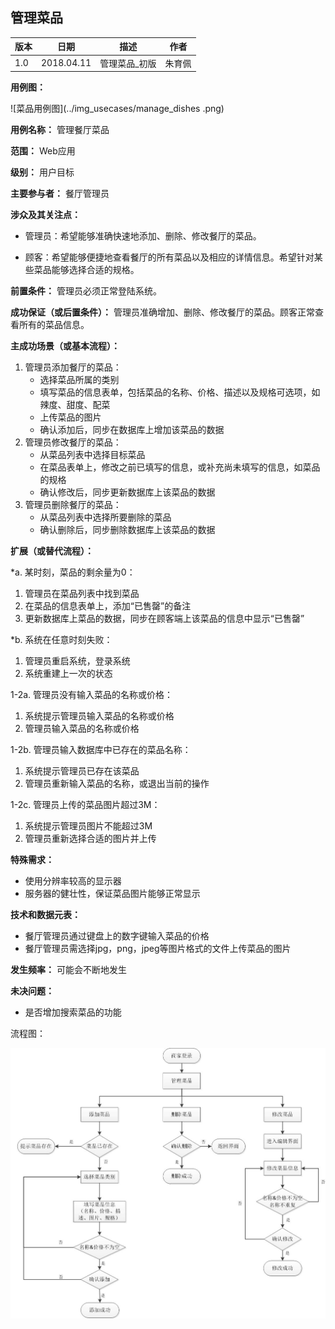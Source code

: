 ## 管理菜品

| 版本 | 日期       | 描述          | 作者   |
| ---- | ---------- | ------------- | ------ |
| 1.0  | 2018.04.11 | 管理菜品_初版 | 朱育佩 |

**用例图：**

![菜品用例图](../img_usecases/manage_dishes .png)


**用例名称：** 管理餐厅菜品

**范围：** Web应用

**级别：** 用户目标

**主要参与者：** 餐厅管理员

**涉众及其关注点：**

- 管理员：希望能够准确快速地添加、删除、修改餐厅的菜品。


- 顾客：希望能够便捷地查看餐厅的所有菜品以及相应的详情信息。希望针对某些菜品能够选择合适的规格。

**前置条件：** 管理员必须正常登陆系统。

**成功保证（或后置条件）：** 管理员准确增加、删除、修改餐厅的菜品。顾客正常查看所有的菜品信息。

**主成功场景（或基本流程）：**

1. 管理员添加餐厅的菜品：
   - 选择菜品所属的类别
   - 填写菜品的信息表单，包括菜品的名称、价格、描述以及规格可选项，如辣度、甜度、配菜
   - 上传菜品的图片
   - 确认添加后，同步在数据库上增加该菜品的数据
2. 管理员修改餐厅的菜品：
   - 从菜品列表中选择目标菜品
   - 在菜品表单上，修改之前已填写的信息，或补充尚未填写的信息，如菜品的规格
   - 确认修改后，同步更新数据库上该菜品的数据
3. 管理员删除餐厅的菜品：
   - 从菜品列表中选择所要删除的菜品
   - 确认删除后，同步删除数据库上该菜品的数据

**扩展（或替代流程）：**

*a.  某时刻，菜品的剩余量为0：

1. 管理员在菜品列表中找到菜品
2. 在菜品的信息表单上，添加“已售罄”的备注
3. 更新数据库上菜品的数据，同步在顾客端上该菜品的信息中显示“已售罄”

*b.  系统在任意时刻失败：

1. 管理员重启系统，登录系统
2. 系统重建上一次的状态

1-2a. 管理员没有输入菜品的名称或价格：

1. 系统提示管理员输入菜品的名称或价格
2. 管理员输入菜品的名称或价格

1-2b. 管理员输入数据库中已存在的菜品名称：

1.  系统提示管理员已存在该菜品
2.  管理员重新输入菜品的名称，或退出当前的操作

1-2c. 管理员上传的菜品图片超过3M：

1. 系统提示管理员图片不能超过3M
2. 管理员重新选择合适的图片并上传

**特殊需求：**

- 使用分辨率较高的显示器
- 服务器的健壮性，保证菜品图片能够正常显示

**技术和数据元表：**

- 餐厅管理员通过键盘上的数字键输入菜品的价格
- 餐厅管理员需选择jpg，png，jpeg等图片格式的文件上传菜品的图片

**发生频率：** 可能会不断地发生

**未决问题：**

- 是否增加搜索菜品的功能


流程图：

![菜品流程图](../image/manageDishes_fc.jpg)
